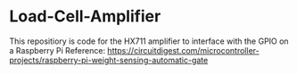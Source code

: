 # Load-Cell-Amplifier
This repositiory is code for the HX711 amplifier to interface with the GPIO on a Raspberry Pi
Reference: https://circuitdigest.com/microcontroller-projects/raspberry-pi-weight-sensing-automatic-gate
